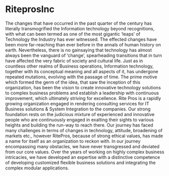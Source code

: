 # RiteprosInc
The changes that have occurred in the past quarter of the century has literally transmogrified the Information technology beyond recognitions, with what can been termed as one of the most gigantic ‘leaps’ of Technology the Industry has ever witnessed. The effected changes have been more far-reaching than ever before in the annals of human history on earth. Nevertheless, there is no gainsaying that technology has almost always been the vanguard of ‘change’, spearheading transitions that in turn have affected the very fabric of society and cultural life. Just as in countless other realms of Business operations, Information technology, together with its conceptual meaning and all aspects of it, has undergone repeated mutations, evolving with the passage of time.  The prime motive which formed the germ of the idea, that saw the inception of this organization, has been the vision to create innovative technology solutions to complex business problems and establish a leadership with continuous improvement, which ultimately striving for excellence.  Rite Pros is a rapidly growing organization engaged in rendering consulting services for IT Business solutions &amp; System Integration to the companies. Our strong foundation rests on the judicious mixture of experienced and innovative people who are continuously engaged in exalting their sights to various heights and building the run-way to reach there. Our journey has faced many challenges in terms of changes in technology, attitude, broadening of markets etc., however RitePros, because of strong ethical values, has made a name for itself as an organization to reckon with. In our journey encompassing many obstacles, we have never transgressed and deviated from our core values. Over the years of working on highly complex business intricacies, we have developed an expertise with a distinctive competence of developing customized flexible business solutions and integrating the complex modular applications.
